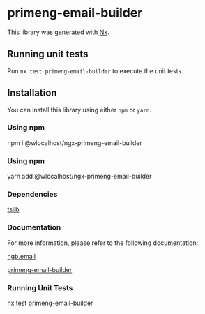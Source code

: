 # primeng-email-builder

This library was generated with [Nx](https://nx.dev).

## Running unit tests

Run `nx test primeng-email-builder` to execute the unit tests.

## Installation

You can install this library using either `npm` or `yarn`.

### Using npm

npm i @wlocalhost/ngx-primeng-email-builder

### Using npm

yarn add @wlocalhost/ngx-primeng-email-builder

### Dependencies

[tslib](https://www.npmjs.com/package/tslib)

### Documentation

For more information, please refer to the following documentation:

[ngb.email](https://docs.ngb.email)

[primeng-email-builder](https://docs.ngb.email/templates/default-templates/primeng-email-builder)

### Running Unit Tests

nx test primeng-email-builder
